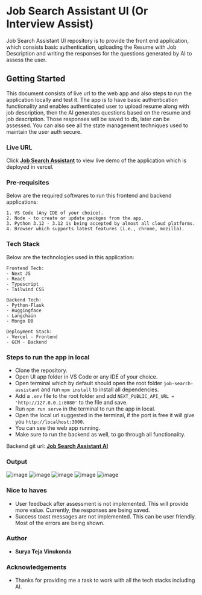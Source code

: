 # Job Search Assistant UI (Or Interview Assist)
Job Search Assistant UI repository is to provide the front end application, which consists basic authentication, uploading the Resume with Job Description and writing the responses for the questions generated by AI to assess the user.

## Getting Started
This document consists of live url to the web app and also steps to run the application locally and test it. The app is to have basic authentication functionality and enables authenticated user to upload resume along with job description, then the AI generates questions based on the resume and job description. Those responses will be saved to db, later can be assessed. You can also see all the state management techniques used to maintain the user auth secure.

### Live URL
Click <a href="https://job-search-assistant-ui.vercel.app" target="_blank">**Job Search Assistant**</a> to view live demo of the application which is deployed in vercel.

### Pre-requisites
Below are the required softwares to run this frontend and backend applications:
```
1. VS Code (Any IDE of your choice).
2. Node - to create or update packges from the app.
3. Python 3.12 - 3.12 is being accepted by almost all cloud platforms.
4. Browser which supports latest features (i.e., chrome, mozilla).
```

### Tech Stack
Below are the technologies used in this application:
```
Frontend Tech:
- Next JS
- React
- Typescript
- Tailwind CSS

Backend Tech:
- Python-Flask
- Huggingface
- Langchain
- Mongo DB

Deployment Stack:
- Vercel - Frontend
- GCM - Backend
```

### Steps to run the app in local
* Clone the repository.
* Open UI app folder in VS Code or any IDE of your choice.
* Open terminal which by default should open the root folder `job-search-assistant` and run `npm install` to install all dependencies.
* Add a `.env` file to the root folder and add `NEXT_PUBLIC_API_URL = 'http://127.0.0.1:8080'` to the file and save.
* Run `npm run serve` in the terminal to run the app in local.
* Open the local url suggested in the terminal, if the port is free it will give you `http://localhost:3000`.
* You can see the web app running.
* Make sure to run the backend as well, to go through all functionality.

Backend git url: [**Job Search Assistant AI**](https://github.com/Surya51/job-search-assistant-ai) 

### Output

![image](https://github.com/user-attachments/assets/0bcda66a-b45a-40b4-9c5f-4085abb342a3)
![image](https://github.com/user-attachments/assets/7140c5b2-0e59-449b-b7e8-f5d7fc4242f1)
![image](https://github.com/user-attachments/assets/580cbe52-b2d6-4aeb-9832-8beef6a72cbf)
![image](https://github.com/user-attachments/assets/28e0d6a2-f617-470d-8140-b36b1b7f7921)
![image](https://github.com/user-attachments/assets/ce552fb2-46fc-48e2-a94c-e8e0de413995)

### Nice to haves
- User feedback after assessment is not implemented. This will provide more value. Currently, the responses are being saved.
- Success toast messages are not implemented. This can be user friendly. Most of the errors are being shown. 

### Author

* **Surya Teja Vinukonda**

### Acknowledgements

* Thanks for providing me a task to work with all the tech stacks including AI.

